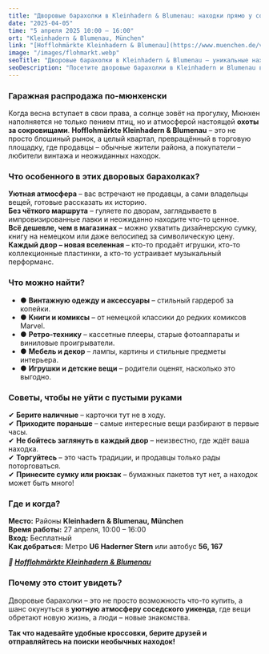 ```yaml
---
title: "Дворовые барахолки в Kleinhadern & Blumenau: находки прямо у соседей"
date: "2025-04-05"
time: "5 апреля 2025 10:00 – 16:00"
ort: "Kleinhadern & Blumenau, München"
link: "[Hofflohmärkte Kleinhadern & Blumenau](https://www.muenchen.de/veranstaltungen/hofflohmaerkte-kleinhadern-blumenau)"
image: "/images/flohmarkt.webp"
seoTitle: "Дворовые барахолки в Kleinhadern & Blumenau – уникальные находки прямо у соседей"
seoDescription: "Посетите дворовые барахолки в Kleinhadern и Blumenau в Мюнхене 5 апреля 2025 года с 10:00 до 16:00. Найдите интересные вещи и сокровища от местных жителей на этих уникальных рынках!"
---
```


### Гаражная распродажа по-мюнхенски  

Когда весна вступает в свои права, а солнце зовёт на прогулку, Мюнхен наполняется не только пением птиц, но и атмосферой настоящей **охоты за сокровищами**. **Hofflohmärkte Kleinhadern & Blumenau** – это не просто блошиный рынок, а целый квартал, превращённый в торговую площадку, где продавцы – обычные жители района, а покупатели – любители винтажа и неожиданных находок.  


### Что особенного в этих дворовых барахолках?  

**Уютная атмосфера** – вас встречают не продавцы, а сами владельцы вещей, готовые рассказать их историю.  
**Без чёткого маршрута** – гуляете по дворам, заглядываете в импровизированные лавки и неожиданно находите что-то ценное.  
**Всё дешевле, чем в магазинах** – можно ухватить дизайнерскую сумку, книгу на немецком или даже велосипед за символическую цену.  
**Каждый двор – новая вселенная** – кто-то продаёт игрушки, кто-то коллекционные пластинки, а кто-то устраивает музыкальный перформанс.  


### Что можно найти?  

- ● **Винтажную одежду и аксессуары** – стильный гардероб за копейки.  
- ● **Книги и комиксы** – от немецкой классики до редких комиксов Marvel.  
- ● **Ретро-технику** – кассетные плееры, старые фотоаппараты и виниловые проигрыватели.  
- ● **Мебель и декор** – лампы, картины и стильные предметы интерьера.  
- ● **Игрушки и детские вещи** – родители оценят, насколько это выгодно.  


### Советы, чтобы не уйти с пустыми руками  

✔ **Берите наличные** – карточки тут не в ходу.  
✔ **Приходите пораньше** – самые интересные вещи разбирают в первые часы.  
✔ **Не бойтесь заглянуть в каждый двор** – неизвестно, где ждёт ваша находка.  
✔ **Торгуйтесь** – это часть традиции, и продавцы только рады поторговаться.  
✔ **Принесите сумку или рюкзак** – бумажных пакетов тут нет, а находок может быть много!  

### Где и когда?  

**Место:** Районы **Kleinhadern & Blumenau, München**  
**Время работы:** 27 апреля, 10:00 – 16:00  
**Вход:** Бесплатный  
**Как добраться:** Метро **U6 Haderner Stern** или автобус **56, 167**  

***🔗 [Hofflohmärkte Kleinhadern & Blumenau](https://www.muenchen.de/veranstaltungen/hofflohmaerkte-kleinhadern-blumenau)***  


### **Почему это стоит увидеть?**  

Дворовые барахолки – это не просто возможность что-то купить, а шанс окунуться в **уютную атмосферу соседского уикенда**, где вещи обретают новую жизнь, а люди – новые знакомства.  

**Так что надевайте удобные кроссовки, берите друзей и отправляйтесь на поиски необычных находок!**  
